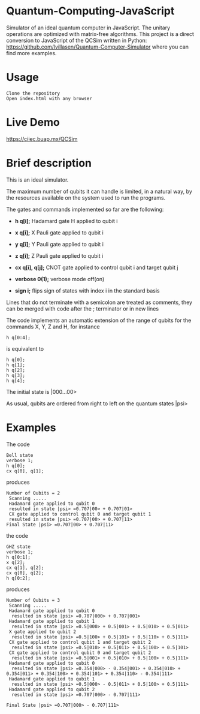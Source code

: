 # Quantum-Computing-JavaScript
Simulator of an ideal quantum computer in JavaScript. The unitary operations are optimized with matrix-free algorithms.
This project is a direct conversion to JavaScript of the QCSim written in Python: https://github.com/lvillasen/Quantum-Computer-Simulator where you can find more examples.


# Usage 

    Clone the repository
    Open index.html with any browser
  
# Live Demo 

https://ciiec.buap.mx/QCSim


# Brief description

This is an ideal simulator. 

The maximum number of qubits it can handle is limited, in a natural way, by the resources available on the system used to run the programs. 

The gates and commands implemented so far are the following:


*	**h q[i];** Hadamard gate H applied to qubit i

*	**x q[i];** X Pauli gate applied to qubit i

*	**y q[i];** Y Pauli gate applied to qubit i

*	**z q[i];** Z Pauli gate applied to qubit i

*	**cx q[i], q[j];** CNOT gate applied to control qubit i and target qubit j

*	**verbose 0(1);** verbose mode off(on)

*	**sign i;** flips sign of states with index i in the standard basis

Lines that do not terminate with a semicolon are treated as comments,
they can be merged with code after the ; terminator or in new lines

The code implements an automatic extension of the range of qubits for the commands X, Y, Z and H, for instance
	
	h q[0:4];
	
is equivalent to

	h q[0];
	h q[1];
	h q[2];
	h q[3];
	h q[4];



The initial state is 
	|000...00>

As usual, qubits are ordered from right to left on the quantum states |psi>

# Examples

The code

    Bell state
    verbose 1;
    h q[0];
    cx q[0], q[1];
    
    
 produces
 
    Number of Qubits = 2
     Scanning .....
     Hadamard gate applied to qubit 0
     resulted in state |psi> =0.707|00> + 0.707|01> 
     CX gate applied to control qubit 0 and target qubit 1
     resulted in state |psi> =0.707|00> + 0.707|11> 
    Final State |psi> =0.707|00> + 0.707|11> 
    
   
 the code
 
    GHZ state
    verbose 1;
    h q[0:1];
    x q[2];
    cx q[1], q[2];
    cx q[0], q[2];
    h q[0:2];
    
produces

    Number of Qubits = 3
     Scanning .....
     Hadamard gate applied to qubit 0
      resulted in state |psi> =0.707|000> + 0.707|001> 
     Hadamard gate applied to qubit 1
      resulted in state |psi> =0.5|000> + 0.5|001> + 0.5|010> + 0.5|011> 
     X gate applied to qubit 2
      resulted in state |psi> =0.5|100> + 0.5|101> + 0.5|110> + 0.5|111> 
     CX gate applied to control qubit 1 and target qubit 2
      resulted in state |psi> =0.5|010> + 0.5|011> + 0.5|100> + 0.5|101> 
     CX gate applied to control qubit 0 and target qubit 2
      resulted in state |psi> =0.5|001> + 0.5|010> + 0.5|100> + 0.5|111> 
     Hadamard gate applied to qubit 0
      resulted in state |psi> =0.354|000> - 0.354|001> + 0.354|010> + 0.354|011> + 0.354|100> + 0.354|101> + 0.354|110> - 0.354|111> 
     Hadamard gate applied to qubit 1
      resulted in state |psi> =0.5|000> - 0.5|011> + 0.5|100> + 0.5|111> 
     Hadamard gate applied to qubit 2
      resulted in state |psi> =0.707|000> - 0.707|111> 

    Final State |psi> =0.707|000> - 0.707|111> 

